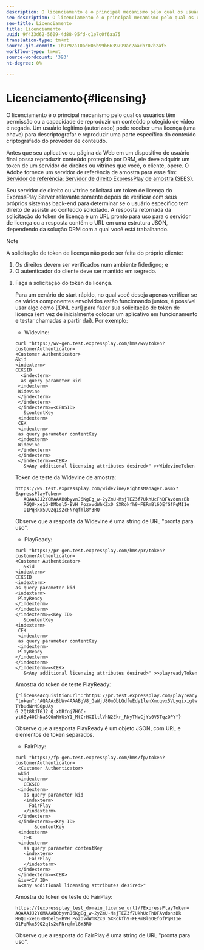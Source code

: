 ```yaml
---
description: O licenciamento é o principal mecanismo pelo qual os usuários têm permissão ou a capacidade de reproduzir um conteúdo protegido de vídeo é negada. Um usuário legítimo (autorizado) pode receber uma licença (uma chave) para descriptografar e reproduzir uma parte específica do conteúdo criptografado do provedor de conteúdo.
seo-description: O licenciamento é o principal mecanismo pelo qual os usuários têm permissão ou a capacidade de reproduzir um conteúdo protegido de vídeo é negada. Um usuário legítimo (autorizado) pode receber uma licença (uma chave) para descriptografar e reproduzir uma parte específica do conteúdo criptografado do provedor de conteúdo.
seo-title: Licenciamento
title: Licenciamento
uuid: 9f433d62-5609-4d88-95fd-c1e7c0f6aa75
translation-type: tm+mt
source-git-commit: 1b9792a10ad606b99b6639799ac2aacb707b2af5
workflow-type: tm+mt
source-wordcount: '393'
ht-degree: 0%

---
```



# Licenciamento{#licensing}

O licenciamento é o principal mecanismo pelo qual os usuários têm permissão ou a capacidade de reproduzir um conteúdo protegido de vídeo é negada. Um usuário legítimo (autorizado) pode receber uma licença (uma chave) para descriptografar e reproduzir uma parte específica do conteúdo criptografado do provedor de conteúdo.

Antes que seu aplicativo ou página da Web em um dispositivo de usuário final possa reproduzir conteúdo protegido por DRM, ele deve adquirir um token de um servidor de direitos ou vitrines que você, o cliente, opere. O Adobe fornece um servidor de referência de amostra para esse fim: [Servidor de referência: Servidor de direito ExpressPlay de amostra (SEES)](../../multi-drm-workflows/feature-topics/sees-reference-server.md).

Seu servidor de direito ou vitrine solicitará um token de licença do ExpressPlay Server relevante somente depois de verificar com seus próprios sistemas back-end para determinar se o usuário específico tem direito de assistir ao conteúdo solicitado. A resposta retornada da solicitação do token de licença é um URL pronto para uso para o servidor de licença ou a resposta contém o URL em uma estrutura JSON, dependendo da solução DRM com a qual você está trabalhando.

>[!NOTE]
>
>A solicitação de token de licença não pode ser feita do próprio cliente:
>1. Os direitos devem ser verificados num ambiente fidedigno; e
>1. O autenticador do cliente deve ser mantido em segredo.


1. Faça a solicitação do token de licença.

   Para um cenário de start rápido, no qual você deseja apenas verificar se os vários componentes envolvidos estão funcionando juntos, é possível usar algo como [!DNL curl] para fazer sua solicitação de token de licença (em vez de inicialmente colocar um aplicativo em funcionamento e testar chamadas a partir daí). Por exemplo:

   * Widevine:

   ```
   curl "https://wv-gen.test.expressplay.com/hms/wv/token?customerAuthenticator= 
   <Customer Authenticator> 
   &kid 
   <indexterm>
   CEKSID 
     <indexterm>
     as query parameter kid 
    <indexterm>
    Widevine 
    </indexterm> 
    </indexterm> 
    </indexterm>=<CEKSID> 
      &contentKey 
    <indexterm>
    CEK 
    <indexterm>
    as query parameter contentKey 
    <indexterm>
    Widevine 
    </indexterm> 
    </indexterm> 
    </indexterm>=<CEK> 
      &<Any additional licensing attributes desired>" >>WidevineToken 
   ```

   Token de teste da Widevine de amostra:

   ```
   https://wv.test.expressplay.com/widevine/RightsManager.asmx?ExpressPlayToken= 
      AQAAAJJ2Y0MAAABQbyvnJ6KgEg_w-2yZmU-MsjTEZ3f7UkhUcFhDFAvdonzBk 
      RGQU-xe1G-DMbel5-BVH_PozovdWhKZx0_SXRokfh9-FERmBl6OEfGfPqMI1e 
      O1PqRkx59Q2q1s2cFNrqfml8Y3RQ 
   ```

   Observe que a resposta da Widevine é uma string de URL &quot;pronta para uso&quot;.

   * PlayReady:

   ```
   curl "https://pr-gen.test.expressplay.com/hms/pr/token?customerAuthenticator= 
   <Customer Authenticator> 
      &kid 
   <indexterm>
   CEKSID 
   <indexterm>
   as query parameter kid 
   <indexterm>
    PlayReady 
   </indexterm> 
   </indexterm> 
   </indexterm>=<Key ID> 
      &contentKey 
   <indexterm>
    CEK 
    <indexterm>
    as query parameter contentKey 
    <indexterm>
    PlayReady 
   </indexterm> 
   </indexterm> 
   </indexterm>=<CEK> 
      &<Any additional licensing attributes desired>" >>playreadyToken
   ```

   Amostra do token de teste PlayReady:

   ```
   {"licenseAcquisitionUrl":"https://pr.test.expressplay.com/playready/RightsManager.asmx", 
   "token":"AQAAAxBbWv4AAABgV8_GaWjU80mObLQdfwEdy1lenXmcqvx5VLyqixigtwXLthzjPxq9QDT-TYbudNrMSOpUAy 
   G_2Qt8RdTGJ2_Q_xtRfnj7H6C-yt6By40IhNaSQ0nNYUsY1_MtCrHXIltlVhN2Ekr_RNyTNvCjYs0V5TqzOPY"} 
   ```

   Observe que a resposta PlayReady é um objeto JSON, com URL e elementos de token separados.

   * FairPlay:

   ```
   curl "https://fp-gen.test.expressplay.com/hms/fp/token?customerAuthenticator= 
    <Customer Authenticator> 
    &kid 
    <indexterm>
      CEKSID 
    <indexterm>
      as query parameter kid 
      <indexterm>
        FairPlay 
      </indexterm> 
    </indexterm> 
    </indexterm>=<Key ID> 
          &contentKey 
    <indexterm>
      CEK 
    <indexterm>
      as query parameter contentKey 
      <indexterm>
        FairPlay 
      </indexterm> 
    </indexterm> 
    </indexterm>=<CEK> 
    &iv=<IV ID> 
    &<Any additional licensing attributes desired>"
   ```

   Amostra do token de teste do FairPlay:

   ```
   https://{expressplay_test_domain_license_url}/?ExpressPlayToken= 
   AQAAAJJ2Y0MAAABQbyvnJ6KgEg_w-2yZmU-MsjTEZ3f7UkhUcFhDFAvdonzBk 
   RGQU-xe1G-DMbel5-BVH_PozovdWhKZx0_SXRokfh9-FERmBl6OEfGfPqMI1e 
   O1PqRkx59Q2q1s2cFNrqfml8Y3RQ
   ```

   Observe que a resposta do FairPlay é uma string de URL &quot;pronta para uso&quot;.
